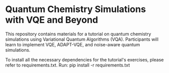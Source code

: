 # Quantum Chemistry Simulations with VQE and Beyond

This repository contains materials for a tutorial on quantum chemistry simulations using Variational Quantum Algorithms (VQA). Participants will learn to implement VQE, ADAPT-VQE, and noise-aware quantum simulations.

To install all the necessary dependencies for the tutorial's exercises, please refer to requirements.txt. Run:
pip install -r requirements.txt

